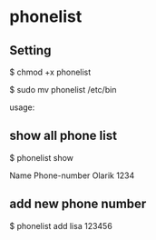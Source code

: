 # phonelist

## Setting

$ chmod +x phonelist

$ sudo mv phonelist /etc/bin


usage:

## show all phone list
$ phonelist show

Name   Phone-number
Olarik 1234

## add new phone number
$ phonelist add lisa 123456

